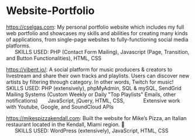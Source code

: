 # Website-Portfolio
https://cselgas.com: My personal portfolio website which includes my full web portfolio and showcases my skills and abilities for creating many kinds of applications, from single-page websites to fully-functioning social media platforms.  
&nbsp;&nbsp;&nbsp;&nbsp;&nbsp;&nbsp;SKILLS USED: PHP (Contact Form Mailing), Javascript (Page, Transition, and Button Functionalities), HTML, CSS


https://vibent.io/: A social platform for music producers & creators to livestream and share their own tracks and playlists. Users can discover new artists by filtering through category. In other words, Twitch for music!  
SKILLS USED: PHP (extensively), phpMyAdmin, SQL & mySQL, SendGrid Mailing Systems (Custom Weekly or Daily "Top Playlists" Emails, other notifications)
&nbsp;&nbsp;&nbsp;&nbsp;&nbsp;&nbsp;JavaScript, jQuery, HTML, CSS,
&nbsp;&nbsp;&nbsp;&nbsp;&nbsp;&nbsp;&nbsp;&nbsp;&nbsp;&nbsp;&nbsp;&nbsp;Extensive work with Youtube, Google, and SoundCloud APIs
   
   
https://mikespizzakendall.com: Built the website for Mike’s Pizza, an Italian restaurant located in the Kendall, Miami region. 🍕  
&nbsp;&nbsp;&nbsp;&nbsp;&nbsp;&nbsp;SKILLS USED:  WordPress (extensively), JavaScript, HTML, CSS
